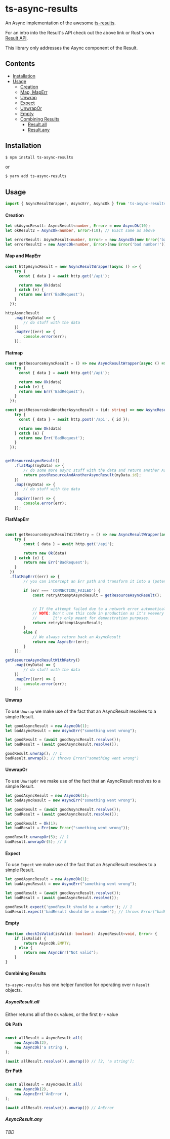 # ts-async-results
An Async implementation of the awesome [ts-results](github.com/vultix/ts-results).

For an intro into the Result's API check out the above link or Rust's own [Result API](https://doc.rust-lang.org/std/result/).

This library only addresses the Async component of the Result.

## Contents

* [Installation](#installation)
* [Usage](#usage)
    * [Creation](#creation)
    * [Map, MapErr](#map-and-maperr)
    * [Unwrap](#unwrap)
    * [Expect](#expect)
    * [UnwrapOr](#unwrapor)
    * [Empty](#empty)
    * [Combining Results](#combining-results)
        * [Result.all](#result-all)
        * [Result.any](#result-any)

## Installation
```bash
$ npm install ts-async-results
```
or
```bash
$ yarn add ts-async-results
```

## Usage
```typescript
import { AsyncResultWrapper, AsyncErr, AsyncOk } from 'ts-async-results';
```

#### Creation
```typescript
let okAsyncResult: AsyncResult<number, Error> = new AsyncOk(10);
let okResult2 = AsyncOk<number, Error>(10); // Exact same as above

let errorResult: AsyncResult<number, Error> = new AsyncOk(new Error('bad number!'));
let errorResult2 = new AsyncOk<number, Error>(new Error('bad number!')); // Exact same as above

```

#### Map and MapErr
```typescript
const httpAsyncResult = new AsyncResultWrapper(async () => {
    try {
      const { data } = await http.get('/api');

      return new Ok(data)
    } catch (e) {
      return new Err('BadRequest');
    }
  });

httpAsyncResult
    .map((myData) => {
        // do stuff with the data
    })
    .mapErr((err) => {
        console.error(err);
    });
```

#### Flatmap
```typescript
const getResourceAsyncResult = () => new AsyncResultWrapper(async () => {
    try {
      const { data } = await http.get('/api');

      return new Ok(data)
    } catch (e) {
      return new Err('BadRequest');
    }
  });

const postResourceAndAnotherAsyncResult = (id: string) => new AsyncResultWrapper(async () => {
    try {
      const { data } = await http.post('/api', { id });

      return new Ok(data)
    } catch (e) {
      return new Err('BadRequest');
    }
  });


getResourceAsyncResult()
    .flatMap((myData) => {
        // do some more async stuff with the data and return another AsyncResult
        return postResourceAndAnotherAsyncResult(myData.id);
    })
    .map((myData) => {
        // do stuff with the data
    })
    .mapErr((err) => {
        console.error(err);
    });
```

#### FlatMapErr

```typescript

const getResourceAsyncResultWithRetry = () => new AsyncResultWrapper(async () => {
    try {
        const { data } = await http.get('/api');

        return new Ok(data)
    } catch (e) {
        return new Err('BadRequest');
    }
  })
  .flatMapErr((err) => {
        // you can intercept an Err path and transform it into a (potential) Ok path

        if (err === 'CONNECTION_FAILED') {
            const retryAttemptAsyncResult = getResourceAsyncResult();


            // If the attempt failed due to a network error automatically retry
            // NOTE: Don't use this code in production as it's veeeery inefficient!
            //       It's only meant for demonstration purposes.
            return retryAttemptAsyncResult;
        }
        else {
            // We always return back an AsyncResult
            return new AsyncErr(err);
        }
    });

getResourceAsyncResultWithRetry()
    .map((myData) => {
        // do stuff with the data
    })
    .mapErr((err) => {
        console.error(err);
    });
```

#### Unwrap

To use `Unwrap` we make use of the fact that an AsyncResult resolves to a simple Result.

```typescript
let goodAsyncResult = new AsyncOk(1);
let badAsyncResult = new AsyncErr("something went wrong");

let goodResult = (await goodAsyncResult.resolve());
let badResult = (await goodAsyncResult.resolve());

goodResult.unwrap(); // 1
badResult.unwrap(); // throws Error("something went wrong")
```

#### UnwrapOr

To use `UnwrapOr` we make use of the fact that an AsyncResult resolves to a simple Result.

```typescript
let goodAsyncResult = new AsyncOk(1);
let badAsyncResult = new AsyncErr("something went wrong");

let goodResult = (await goodAsyncResult.resolve());
let badResult = (await goodAsyncResult.resolve());

let goodResult = Ok(1);
let badResult = Err(new Error("something went wrong"));

goodResult.unwrapOr(5); // 1
badResult.unwrapOr(5); // 5
```

#### Expect

To use `Expect` we make use of the fact that an AsyncResult resolves to a simple Result.

```typescript
let goodAsyncResult = new AsyncOk(1);
let badAsyncResult = new AsyncErr("something went wrong");

let goodResult = (await goodAsyncResult.resolve());
let badResult = (await goodAsyncResult.resolve());

goodResult.expect('goodResult should be a number'); // 1
badResult.expect('badResult should be a number'); // throws Error("badResult should be a number - Error: something went wrong")
```

#### Empty
```typescript
function checkIsValid(isValid: boolean): AsyncResult<void, Error> {
    if (isValid) {
        return AsyncOk.EMPTY;
    } else {
        return new AsyncErr("Not valid");
    }
}
```

#### Combining Results
`ts-async-results` has one helper function for operating over n `Result` objects.

##### AsyncResult.all
Either returns all of the `Ok` values, or the first `Err` value

**Ok Path**
```typescript

const allResult = AsyncResult.all(
    new AsyncOk(2),
    new AsyncOk('a string'),
);

(await allResult.resolve()).unwrap()) // [2, 'a string'];
```

**Err Path**
```typescript

const allResult = AsyncResult.all(
    new AsyncOk(2),
    new AsyncErr('AnError'),
);

(await allResult.resolve()).unwrap()) // AnError
```


##### AsyncResult.any

*TBD*
